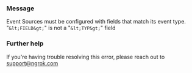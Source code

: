 
### Message
Event Sources must be configured with fields that match its event type. "`&lt;FIELD&gt;`" is not a "`&lt;TYP&gt;`" field

### Further help
If you're having trouble resolving this error, please reach out to [support@ngrok.com](mailto:support@ngrok.com?subject=Help%20with%20ERR_NGROK_5403)

